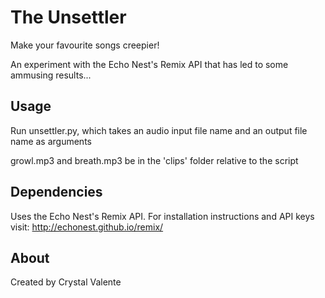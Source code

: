 The Unsettler
=========

Make your favourite songs creepier!

An experiment with the Echo Nest's Remix API that has led to some ammusing results...

Usage
------

Run unsettler.py, which takes an audio input file name and an output file name as arguments

growl.mp3 and breath.mp3 be in the 'clips' folder relative to the script

Dependencies
-------------

Uses the Echo Nest's Remix API. For installation instructions and API keys visit: http://echonest.github.io/remix/

About
------

Created by Crystal Valente


